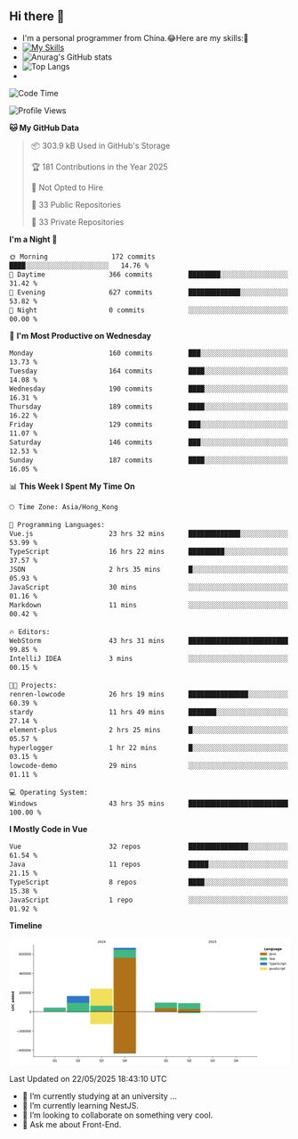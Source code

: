 ## Hi there 👋
- I'm a personal programmer from China.😂Here are my skills:🤔
- [![My Skills](https://skillicons.dev/icons?i=js,html,css,vue,typescript,java,golang)](https://skillicons.dev)
- ![Anurag's GitHub stats](https://github-readme-stats.vercel.app/api?username=FluffyChi-Xing&count_private=true&show_icons=true&theme=radical)
- ![Top Langs](https://github-readme-stats.vercel.app/api/top-langs/?username=FluffyChi-Xing)
- <!--START_SECTION:waka-->
![Code Time](http://img.shields.io/badge/Code%20Time-1%2C507%20hrs%2046%20mins-blue)

![Profile Views](http://img.shields.io/badge/Profile%20Views-0-blue)

**🐱 My GitHub Data** 

> 📦 303.9 kB Used in GitHub's Storage 
 > 
> 🏆 181 Contributions in the Year 2025
 > 
> 🚫 Not Opted to Hire
 > 
> 📜 33 Public Repositories 
 > 
> 🔑 33 Private Repositories 
 > 
**I'm a Night 🦉** 

```text
🌞 Morning                172 commits         ████░░░░░░░░░░░░░░░░░░░░░   14.76 % 
🌆 Daytime                366 commits         ████████░░░░░░░░░░░░░░░░░   31.42 % 
🌃 Evening                627 commits         █████████████░░░░░░░░░░░░   53.82 % 
🌙 Night                  0 commits           ░░░░░░░░░░░░░░░░░░░░░░░░░   00.00 % 
```
📅 **I'm Most Productive on Wednesday** 

```text
Monday                   160 commits         ███░░░░░░░░░░░░░░░░░░░░░░   13.73 % 
Tuesday                  164 commits         ████░░░░░░░░░░░░░░░░░░░░░   14.08 % 
Wednesday                190 commits         ████░░░░░░░░░░░░░░░░░░░░░   16.31 % 
Thursday                 189 commits         ████░░░░░░░░░░░░░░░░░░░░░   16.22 % 
Friday                   129 commits         ███░░░░░░░░░░░░░░░░░░░░░░   11.07 % 
Saturday                 146 commits         ███░░░░░░░░░░░░░░░░░░░░░░   12.53 % 
Sunday                   187 commits         ████░░░░░░░░░░░░░░░░░░░░░   16.05 % 
```


📊 **This Week I Spent My Time On** 

```text
🕑︎ Time Zone: Asia/Hong_Kong

💬 Programming Languages: 
Vue.js                   23 hrs 32 mins      █████████████░░░░░░░░░░░░   53.99 % 
TypeScript               16 hrs 22 mins      █████████░░░░░░░░░░░░░░░░   37.57 % 
JSON                     2 hrs 35 mins       █░░░░░░░░░░░░░░░░░░░░░░░░   05.93 % 
JavaScript               30 mins             ░░░░░░░░░░░░░░░░░░░░░░░░░   01.16 % 
Markdown                 11 mins             ░░░░░░░░░░░░░░░░░░░░░░░░░   00.42 % 

🔥 Editors: 
WebStorm                 43 hrs 31 mins      █████████████████████████   99.85 % 
IntelliJ IDEA            3 mins              ░░░░░░░░░░░░░░░░░░░░░░░░░   00.15 % 

🐱‍💻 Projects: 
renren-lowcode           26 hrs 19 mins      ███████████████░░░░░░░░░░   60.39 % 
stardy                   11 hrs 49 mins      ███████░░░░░░░░░░░░░░░░░░   27.14 % 
element-plus             2 hrs 25 mins       █░░░░░░░░░░░░░░░░░░░░░░░░   05.57 % 
hyperlogger              1 hr 22 mins        █░░░░░░░░░░░░░░░░░░░░░░░░   03.15 % 
lowcode-demo             29 mins             ░░░░░░░░░░░░░░░░░░░░░░░░░   01.11 % 

💻 Operating System: 
Windows                  43 hrs 35 mins      █████████████████████████   100.00 % 
```

**I Mostly Code in Vue** 

```text
Vue                      32 repos            ███████████████░░░░░░░░░░   61.54 % 
Java                     11 repos            █████░░░░░░░░░░░░░░░░░░░░   21.15 % 
TypeScript               8 repos             ████░░░░░░░░░░░░░░░░░░░░░   15.38 % 
JavaScript               1 repo              ░░░░░░░░░░░░░░░░░░░░░░░░░   01.92 % 
```



**Timeline**

![Lines of Code chart](https://raw.githubusercontent.com/FluffyChi-Xing/FluffyChi-Xing/main/assets/bar_graph.png)


 Last Updated on 22/05/2025 18:43:10 UTC
<!--END_SECTION:waka-->
- 🔭 I’m currently studying at an university ...
- 🌱 I’m currently learning NestJS.
- 👯 I’m looking to collaborate on something very cool.
- 💬 Ask me about Front-End.
